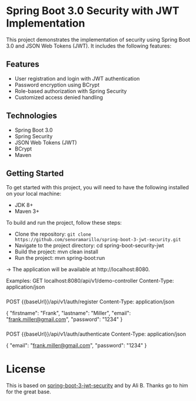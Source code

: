# Spring Boot 3.0 Security with JWT Implementation
This project demonstrates the implementation of security using Spring Boot 3.0 and JSON Web Tokens (JWT). It includes the following features:

## Features
* User registration and login with JWT authentication
* Password encryption using BCrypt
* Role-based authorization with Spring Security
* Customized access denied handling

## Technologies
* Spring Boot 3.0
* Spring Security
* JSON Web Tokens (JWT)
* BCrypt
* Maven

## Getting Started
To get started with this project, you will need to have the following installed on your local machine:

* JDK 8+
* Maven 3+


To build and run the project, follow these steps:

* Clone the repository: `git clone https://github.com/senoramarillo/spring-boot-3-jwt-security.git`
* Navigate to the project directory: cd spring-boot-security-jwt
* Build the project: mvn clean install
* Run the project: mvn spring-boot:run

-> The application will be available at http://localhost:8080.

Examples:
GET localhost:8080/api/v1/demo-controller
Content-Type: application/json

###
POST {{baseUrl}}/api/v1/auth/register
Content-Type: application/json

{
"firstname": "Frank",
"lastname": "Miller",
"email": "frank.miller@gmail.com",
"password": "1234"
}

###
POST {{baseUrl}}/api/v1/auth/authenticate
Content-Type: application/json

{
"email": "frank.miller@gmail.com",
"password": "1234"
}

# License
This is based on [spring-boot-3-jwt-security](https://github.com/ali-bouali/spring-boot-3-jwt-security)
and by Ali B. Thanks go to him for the great base.
